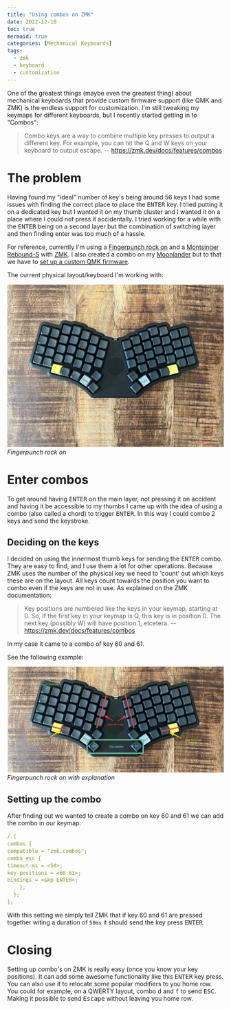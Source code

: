 ```yaml
---
title: "Using combos on ZMK"
date: 2022-12-10
toc: true
mermaid: true
categories: [Mechanical Keyboards]
tags:
  - zmk
  - keyboard
  - customization
---
```


One of the greatest things (maybe even the greatest thing) about mechanical keyboards that provide custom firmware support (like QMK and ZMK) is the endless support for customization. I'm still tweaking my keymaps for different keyboards, but I recently started getting in to "Combos":

> Combo keys are a way to combine multiple key presses to output a different key. For example, you can hit the Q and W keys on your keyboard to output escape. 
> -- https://zmk.dev/docs/features/combos

# The problem

Having found my "ideal" number of key's being around 56 keys I had some issues with finding the correct place to place the <kbd>ENTER</kbd> key. I tried putting it on a dedicated key but I wanted it on my thumb cluster and I wanted it on a place where I could not press it accidentally. I tried working for a while with the <kbd>ENTER</kbd> being on a second layer but the combination of switching layer and then finding enter was too much of a hassle.

For reference, currently I'm using a [Fingerpunch rock on](https://fingerpunch.xyz/product-tag/rock-on/) and a [Montsinger Rebound-S](https://store.montsinger.net/products/rebound-s) with [ZMK](https://zmk.dev). I also created a combo on my [Moonlander](https://www.zsa.io/moonlander/) but to that we have to [set up a custom QMK firmware](https://github.com/zsa/qmk_firmware/).

The current physical layout/keyboard I'm working with:

![Fingerpunch rock on](/assets/images/rock-on.jpeg)
_Fingerpunch rock on_

# Enter combos

To get around having <kbd>ENTER</kbd> on the main layer, not pressing it on accident and having it be accessible to my thumbs I came up with the idea of using a combo (also called a chord) to trigger <kbd>ENTER</kbd>. In this way I could combo 2 keys and send the keystroke.

## Deciding on the keys

I decided on using the innermost thumb keys for sending the <kbd>ENTER</kbd> combo. They are easy to find, and I use them a lot for other operations.
Because ZMK uses the number of the physical key we need to 'count' out which keys these are on the layout. All keys count towards the position you want to combo even if the keys are not in use. As explained on the ZMK documentation:

> Key positions are numbered like the keys in your keymap, starting at 0. So, if the first key in your keymap is Q, this key is in position 0. The next key (possibly W) will have position 1, etcetera.
> -- https://zmk.dev/docs/features/combos

In my case it came to a combo of key 60 and 61.

See the following example:

![Fingerpunch rock on](/assets/images/rock-on-count.jpeg)
_Fingerpunch rock on with explanation_

## Setting up the combo

After finding out we wanted to create a combo on key 60 and 61 we can add the combo in our keymap:

```yaml
/ {
combos {
compatible = "zmk,combos";
combo_esc {
timeout-ms = <50>;
key-positions = <60 61>;
bindings = <&kp ENTER>;
    };
  };
};
```

With this setting we simply tell ZMK that if key 60 and 61 are pressed together witing a duration of `50ms` it should send the key press <kbd>ENTER</kbd>

# Closing

Setting up combo's on ZMK is really easy (once you know your key positions). It can add some awesome functionality like this <kbd>ENTER</kbd> key press. You can also use it to relocate some popular modifiers to you home row. You could for example, on a QWERTY layout, combo <kbd>d</kbd> and <kbd>f</kbd> to send <kbd>ESC</kbd>. Making it possible to send <kbd>Escape</kbd> without leaving you home row.

